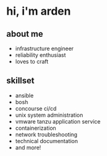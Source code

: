 # hi, i'm arden

## about me
- infrastructure engineer
- reliability enthusiast
- loves to craft

## skillset
- ansible
- bosh
- concourse ci/cd
- unix system administration
- vmware tanzu application service
- containerization
- network troubleshooting
- technical documentation
- and more!

